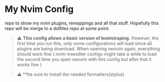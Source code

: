 # My Nvim Config

repo to show my nvim plugins, remappings and all that stuff. Hopefully this repo will be merge to a dotfiles repo at some point.

> :warning: **This config allows a basic version of bootstraping.** However, the first time you run this, only some configurations will load since all plugins are being download. When opening neovim again, everything should work fine ( nvim-treesitter configs might take a while to load the second time you open neovim with this config but after that it works fine )

> :warning: \*\*be sure to install the needed formatters(stylua)
